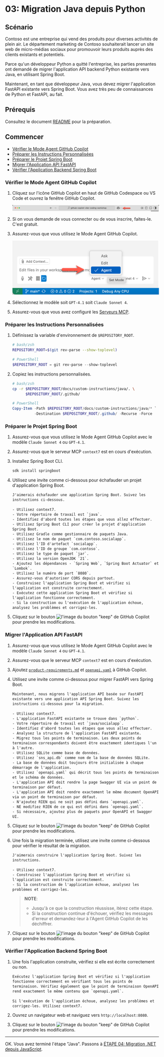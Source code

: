 # 03: Migration Java depuis Python

## Scénario

Contoso est une entreprise qui vend des produits pour diverses activités de plein air. Le département marketing de Contoso souhaiterait lancer un site web de micro-médias sociaux pour promouvoir leurs produits auprès des clients existants et potentiels.

Parce qu'un développeur Python a quitté l'entreprise, les parties prenantes ont demandé de migrer l'application API backend Python existante vers Java, en utilisant Spring Boot.

Maintenant, en tant que développeur Java, vous devez migrer l'application FastAPI existante vers Spring Boot. Vous avez très peu de connaissances de Python et FastAPI, au fait.

## Prérequis

Consultez le document [README](../README.md) pour la préparation.

## Commencer

- [Vérifier le Mode Agent GitHub Copilot](#vérifier-le-mode-agent-github-copilot)
- [Préparer les Instructions Personnalisées](#préparer-les-instructions-personnalisées)
- [Préparer le Projet Spring Boot](#préparer-le-projet-spring-boot)
- [Migrer l'Application API FastAPI](#migrer-lapplication-api-fastapi)
- [Vérifier l'Application Backend Spring Boot](#vérifier-lapplication-backend-spring-boot)

### Vérifier le Mode Agent GitHub Copilot

1. Cliquez sur l'icône GitHub Copilot en haut de GitHub Codespace ou VS Code et ouvrez la fenêtre GitHub Copilot.

   ![Ouvrir GitHub Copilot Chat](../../../docs/images/setup-02.png)

1. Si on vous demande de vous connecter ou de vous inscrire, faites-le. C'est gratuit.
1. Assurez-vous que vous utilisez le Mode Agent GitHub Copilot.

   ![Mode Agent GitHub Copilot](../../../docs/images/setup-03.png)

1. Sélectionnez le modèle soit `GPT-4.1` soit `Claude Sonnet 4`.
1. Assurez-vous que vous avez configuré les [Serveurs MCP](./00-setup.md#configurer-les-serveurs-mcp).

### Préparer les Instructions Personnalisées

1. Définissez la variable d'environnement de `$REPOSITORY_ROOT`.

   ```bash
   # bash/zsh
   REPOSITORY_ROOT=$(git rev-parse --show-toplevel)
   ```

   ```powershell
   # PowerShell
   $REPOSITORY_ROOT = git rev-parse --show-toplevel
   ```

1. Copiez les instructions personnalisées.

    ```bash
    # bash/zsh
    cp -r $REPOSITORY_ROOT/docs/custom-instructions/java/. \
          $REPOSITORY_ROOT/.github/
    ```

    ```powershell
    # PowerShell
    Copy-Item -Path $REPOSITORY_ROOT/docs/custom-instructions/java/* `
              -Destination $REPOSITORY_ROOT/.github/ -Recurse -Force
    ```

### Préparer le Projet Spring Boot

1. Assurez-vous que vous utilisez le Mode Agent GitHub Copilot avec le modèle `Claude Sonnet 4` ou `GPT-4.1`.
1. Assurez-vous que le serveur MCP `context7` est en cours d'exécution.
1. Installez Spring Boot CLI.

    ```bash
    sdk install springboot
    ```

1. Utilisez une invite comme ci-dessous pour échafauder un projet d'application Spring Boot.

    ```text
    J'aimerais échafauder une application Spring Boot. Suivez les instructions ci-dessous.

    - Utilisez context7.
    - Votre répertoire de travail est `java`.
    - Identifiez d'abord toutes les étapes que vous allez effectuer.
    - Utilisez Spring Boot CLI pour créer le projet d'application Spring Boot.
    - Utilisez Gradle comme gestionnaire de paquets Java.
    - Utilisez le nom de paquet `com.contoso.socialapp`.
    - Utilisez l'ID d'artefact `socialapp`.
    - Utilisez l'ID de groupe `com.contoso`.
    - Utilisez le type de paquet `jar`.
    - Utilisez la version OpenJDK `21`.
    - Ajoutez les dépendances - `Spring Web`, `Spring Boot Actuator` et `Lombok`.
    - Utilisez le numéro de port `8080`.
    - Assurez-vous d'autoriser CORS depuis partout.
    - Construisez l'application Spring Boot et vérifiez si l'application est construite correctement.
    - Exécutez cette application Spring Boot et vérifiez si l'application fonctionne correctement.
    - Si la construction ou l'exécution de l'application échoue, analysez les problèmes et corrigez-les.
    ```

1. Cliquez sur le bouton ![l'image du bouton "keep"](https://img.shields.io/badge/keep-blue) de GitHub Copilot pour prendre les modifications.

### Migrer l'Application API FastAPI

1. Assurez-vous que vous utilisez le Mode Agent GitHub Copilot avec le modèle `Claude Sonnet 4` ou `GPT-4.1`.
1. Assurez-vous que le serveur MCP `context7` est en cours d'exécution.
1. Ajoutez [`product-requirements.md`](../product-requirements.md) et [`openapi.yaml`](../openapi.yaml) à GitHub Copilot.
1. Utilisez une invite comme ci-dessous pour migrer FastAPI vers Spring Boot.

    ```text
    Maintenant, nous migrons l'application API basée sur FastAPI existante vers une application API Spring Boot. Suivez les instructions ci-dessous pour la migration.
    
    - Utilisez context7.
    - L'application FastAPI existante se trouve dans `python`.
    - Votre répertoire de travail est `java/socialapp`.
    - Identifiez d'abord toutes les étapes que vous allez effectuer.
    - Analysez la structure de l'application FastAPI existante.
    - Migrez tous les points de terminaison. Les deux points de terminaison correspondants doivent être exactement identiques l'un à l'autre.
    - Utilisez SQLite comme base de données.
    - Utilisez `sns_api.db` comme nom de la base de données SQLite.
    - La base de données doit toujours être initialisée à chaque démarrage de l'application.
    - Utilisez `openapi.yaml` qui décrit tous les points de terminaison et le schéma de données.
    - L'application API doit rendre la page Swagger UI via un point de terminaison par défaut.
    - L'application API doit rendre exactement le même document OpenAPI via un point de terminaison par défaut.
    - N'ajoutez RIEN qui ne soit pas défini dans `openapi.yaml`.
    - NE modifiez RIEN de ce qui est défini dans `openapi.yaml`.
    - Si nécessaire, ajoutez plus de paquets pour OpenAPI et Swagger UI.
    ```

1. Cliquez sur le bouton ![l'image du bouton "keep"](https://img.shields.io/badge/keep-blue) de GitHub Copilot pour prendre les modifications.
1. Une fois la migration terminée, utilisez une invite comme ci-dessous pour vérifier le résultat de la migration.

    ```text
    J'aimerais construire l'application Spring Boot. Suivez les instructions.

    - Utilisez context7.
    - Construisez l'application Spring Boot et vérifiez si l'application est construite correctement.
    - Si la construction de l'application échoue, analysez les problèmes et corrigez-les.
    ```

   > **NOTE**:
   >
   > - Jusqu'à ce que la construction réussisse, itérez cette étape.
   > - Si la construction continue d'échouer, vérifiez les messages d'erreur et demandez-leur à l'Agent GitHub Copilot de les déchiffrer.

1. Cliquez sur le bouton ![l'image du bouton "keep"](https://img.shields.io/badge/keep-blue) de GitHub Copilot pour prendre les modifications.

### Vérifier l'Application Backend Spring Boot

1. Une fois l'application construite, vérifiez si elle est écrite correctement ou non.

    ```text
    Exécutez l'application Spring Boot et vérifiez si l'application fonctionne correctement en vérifiant tous les points de terminaison. Vérifiez également que le point de terminaison OpenAPI rend exactement le même contenu que `openapi.yaml`.

    Si l'exécution de l'application échoue, analysez les problèmes et corrigez-les. Utilisez context7.
    ```

1. Ouvrez un navigateur web et naviguez vers `http://localhost:8080`.
1. Cliquez sur le bouton ![l'image du bouton "keep"](https://img.shields.io/badge/keep-blue) de GitHub Copilot pour prendre les modifications.

---

OK. Vous avez terminé l'étape "Java". Passons à [ÉTAPE 04: Migration .NET depuis JavaScript](./04-dotnet.md).